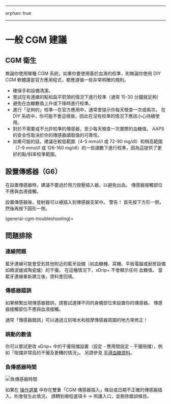 - - -
orphan: true
- - -

# 一般 CGM 建議

## CGM 衛生

無論你使用哪種 CGM 系統，如果你要使用基於血液的校準，則無論你使用 DIY CGM 軟體還是官方應用程式，都應遵循一些非常明確的規則。

-   確保手和設備清潔。
-   嘗試在有連續的點和扁平箭頭的情況下進行校準（通常 15-30 分鐘就足夠）
-   避免在血糖數值上升或下降時進行校準。
-   進行「足夠的」校準—在官方應用中，通常會提示你每天檢查一次或兩次。 在 DIY 系統中，你可能不會這樣做，因此在沒有校準的情況下應該小心持續使用。
-   對於不需要或不允許校準的傳感器，至少每天檢查一次實際的血糖值。 AAPS 的安全性取決於你的傳感器讀取值的可靠性。
-   如果可能的話，建議在較低範圍（4-5 mmol/l 或 72-90 mg/dl）和稍高範圍（7-9 mmol/l 或 126-160 mg/dl）的一些讀數下進行校準，因為這提供了更好的點/斜率校準範圍。

## 設置傳感器（G6）

在設置傳感器時，建議不要過於用力按壓插入器，以避免出血。 傳感器接觸部位不應與血液接觸。

設置傳感器後，發射器可以被插入到傳感器支架中。 警告！ 首先按下方形一側，然後再按下圓形一側。

(general-cgm-troubleshooting)=
## 問題排除

### 連線問題

藍牙連線可能會受到其他附近的藍牙設備（如血糖機、耳機、平板電腦或廚房設備如微波爐或陶瓷爐）的干擾。 在這種情況下，xDrip+ 不會顯示任何 血糖值。 當藍牙連線重新建立後，資料會回填。

### 傳感器錯誤

如果頻繁出現傳感器錯誤，請嘗試選擇不同的身體部位來設置你的傳感器。 傳感器接觸部位不應與血液接觸。

通常「傳感器錯誤」可以通過立刻喝水和按摩傳感器周圍的地方來修正！

### 跳動的數值

你可以嘗試更改 xDrip+ 中的干擾阻擋設置（設定 - 應用間設定 - 干擾阻擋），例如「阻擋非常高的干擾及更糟的情況」。 另請參見 [平滑血糖資料](../CompatibleCgms/SmoothingBloodGlucoseData.md)。

### 負傳感器時間

![負傳感器時間](../images/Troubleshooting_SensorAge.png)

如果在 [操作選單](#screens-action-tab) 中存在雙重「CGM 傳感器插入」條目或日期不正確的傳感器插入，則會發生此情況。 請轉到療程選項卡 -> 照護入口，並刪除錯誤條目。
